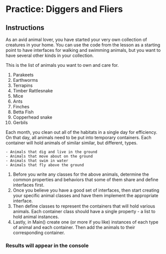 # Practice: Diggers and Fliers

## Instructions
As an avid animal lover, you have started your very own collection of creatures in your home. You can use the code from the lesson as a starting point to have interfaces for walking and swimming animals, but you want to have several other kinds in your collection.

This is the list of animals you want to own and care for.

1. Parakeets
1. Earthworms
1. Terrapins
1. Timber Rattlesnake
1. Mice
1. Ants
1. Finches
1. Betta Fish
1. Copperhead snake
1. Gerbils

Each month, you clean out all of the habitats in a single day for efficiency. On that day, all animals need to be put into temporary containers. Each container will hold animals of similar similar, but different, types.

    - Animals that dig and live in the ground
    - Animals that move about on the ground
    - Animals that swim in water
    - Animals that fly above the ground

1. Before you write any classes for the above animals, determine the common properties and behaviors that some of them share and define interfaces first.
1. Once you believe you have a good set of interfaces, then start creating your specific animal classes and have them implement the appropriate interface.
1. Then define classes to represent the containers that will hold various animals. Each container class should have a single property - a list to hold animal instances.
1. Lastly, in Main() create one (or more if you like) instances of each type of animal and each container. Then add the animals to their corresponding container.

### Results will appear in the console
